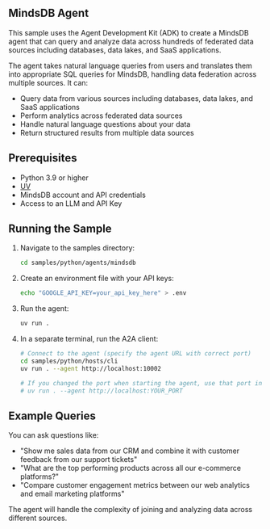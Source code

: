 ## MindsDB Agent

This sample uses the Agent Development Kit (ADK) to create a MindsDB agent that can query and analyze data across hundreds of federated data sources including databases, data lakes, and SaaS applications.

The agent takes natural language queries from users and translates them into appropriate SQL queries for MindsDB, handling data federation across multiple sources. It can:

- Query data from various sources including databases, data lakes, and SaaS applications
- Perform analytics across federated data sources
- Handle natural language questions about your data
- Return structured results from multiple data sources

## Prerequisites

- Python 3.9 or higher
- [UV](https://docs.astral.sh/uv/)
- MindsDB account and API credentials
- Access to an LLM and API Key

## Running the Sample

1. Navigate to the samples directory:
    ```bash
    cd samples/python/agents/mindsdb
    ```

2. Create an environment file with your API keys:
   ```bash
   echo "GOOGLE_API_KEY=your_api_key_here" > .env
   ```

3. Run the agent:
    ```bash
    uv run .
    ```

4. In a separate terminal, run the A2A client:
    ```bash
    # Connect to the agent (specify the agent URL with correct port)
    cd samples/python/hosts/cli
    uv run . --agent http://localhost:10002

    # If you changed the port when starting the agent, use that port instead
    # uv run . --agent http://localhost:YOUR_PORT
    ```

## Example Queries

You can ask questions like:

- "Show me sales data from our CRM and combine it with customer feedback from our support tickets"
- "What are the top performing products across all our e-commerce platforms?"
- "Compare customer engagement metrics between our web analytics and email marketing platforms"

The agent will handle the complexity of joining and analyzing data across different sources.
